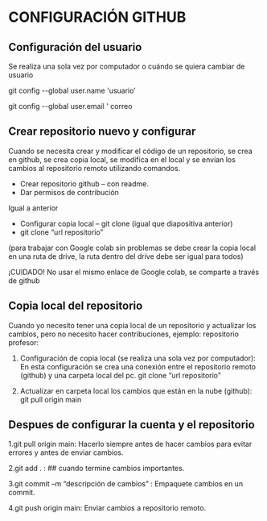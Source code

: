 # CONFIGURACIÓN GITHUB

## Configuración del usuario 

Se realiza una sola vez por computador o cuándo se quiera cambiar de usuario

git config --global user.name  'usuario’ 

git config --global user.email ' correo

## Crear repositorio nuevo y configurar
Cuando se necesita  crear y modificar el código de un repositorio, se crea en github, se crea copia local, se modifica en el local y se envían los cambios al repositorio remoto utilizando comandos.

* Crear repositorio github – con readme.
* Dar permisos de contribución

Igual a anterior

* Configurar copia local – git clone (igual que diapositiva anterior)
* git clone “url repositorio”

(para trabajar con Google colab sin problemas se debe crear la copia local en una ruta de drive, la ruta dentro del drive debe ser igual para todos)

¡CUIDADO! No usar el mismo enlace de Google colab, se comparte a través de github


## Copia local del repositorio
Cuando yo necesito tener una copia local de un repositorio y actualizar los cambios, pero no necesito hacer contribuciones, ejemplo: repositorio profesor: 

1. Configuración de copia local (se realiza una sola vez por computador): En esta configuración se crea una conexión entre el repositorio remoto (github) y una carpeta local del pc.
git clone “url repositorio”

2. Actualizar en carpeta local los cambios que están en la nube (github):
git pull origin main

## Despues de configurar la cuenta y el repositorio

1.git pull origin main:  Hacerlo siempre antes de hacer cambios para evitar errores y antes de enviar cambios.

2.git add . : ## cuando termine cambios importantes.

3.git commit –m  “descripción de cambios” : Empaquete cambios en un commit. 

4.git push origin main:  Enviar cambios a repositorio remoto.




